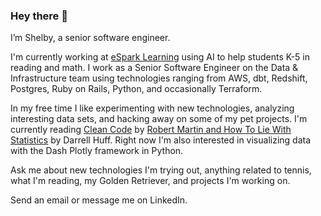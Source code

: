 ### Hey there 👋

I’m Shelby, a senior software engineer. 

I'm currently working at [eSpark Learning](https://www.esparklearning.com/) using AI to help students K-5 in reading and math. I work as a Senior Software Engineer on the Data & Infrastructure team using technologies ranging from AWS, dbt, Redshift, Postgres, Ruby on Rails, Python, and occasionally Terraform.

In my free time I like experimenting with new technologies, analyzing interesting data sets, and hacking away on some of my pet projects. I'm currently reading [Clean Code](https://www.amazon.com/Clean-Code-Handbook-Software-Craftsmanship/dp/0132350882) by [Robert Martin and How To Lie With Statistics](https://www.amazon.com/How-Lie-Statistics-Darrell-Huff/dp/0393310728) by Darrell Huff. Right now I'm also interested in visualizing data with the Dash Plotly framework in Python.  

Ask me about new technologies I'm trying out, anything related to tennis, what I'm reading, my Golden Retriever, and projects I'm working on.

Send an email or message me on LinkedIn.
